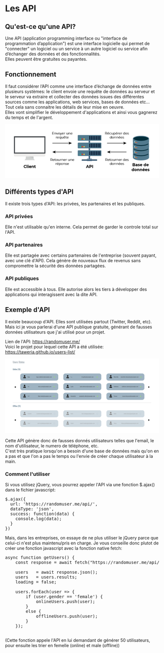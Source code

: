 # Les API

## Qu'est-ce qu'une API?

Une API (application programming interface ou  "interface de programmation d’application") est une interface logicielle qui permet de "connecter" un logiciel ou un service à un autre logiciel ou service afin d’échanger des données et des fonctionnalités. <br> Elles peuvent être gratuites ou payantes.

## Fonctionnement

Il faut considérer l’API comme une interface d’échange de données entre plusieurs systèmes: le client envoie une requête de données au serveur et le serveur va extraire et collecter des données issues des différentes sources comme les applications, web services, bases de données etc…
Tout cela sans connaitre les détails de leur mise en oeuvre. <br> Elles vont simplifier le développement d'applications et ainsi vous gagnerez du temps et de l'argent.

![Fonctionnement API](assets/api-fr.png)


## Différents types d'API

Il existe trois types d'API: les privées, les partenaires et les publiques.

### API privées

Elle n'est utilisable qu'en interne. Cela permet de garder le controle total sur l'API.

### API partenaires

Elle est partagée avec certains partenaires de l'entreprise (souvent payant, avec une clé d'API). Cela génère de nouveaux flux de revenus sans compromettre la sécurité des données partagées.

### API publiques

Elle est accessible à tous. Elle autorise alors les tiers à développer des applications qui interagissent avec la dite API.


## Exemple d'API

Il existe beaucoup d'API. Elles sont utilisées partout (Twitter, Reddit, etc). <br> Mais ici je vous parlerai d'une API publique gratuite, générant de fausses données utilisateurs que j'ai utilisé pour un projet.

Lien de l'API: https://randomuser.me/ <br>
Voici le projet pour lequel cette API a été utilisée: https://taweria.github.io/users-list/

![Users List](assets/users-list.png)

Cette API génère donc de fausses donnés utilisateurs telles que l'email, le nom d'utilisateur, le numero de téléphone, etc. <br>
C'est très pratique lorsqu'on a besoin d'une base de données mais qu'on en a pas et que l'on a pas le temps ou l'envie de créer chaque utilisateur à la main.

### Comment l'utiliser

Si vous utilisez jQuery, vous pourrez appeler l'API via une fonction $.ajax() dans le fichier javascript:

<pre>
$.ajax({
  url: 'https://randomuser.me/api/',
  dataType: 'json',
  success: function(data) {
    console.log(data);
  }
})
</pre>

Mais, dans les entreprises, on essaye de ne plus utiliser le jQuery parce que celui-ci n'est plus maintenu/pris en charge.
Je vous conseille donc plutot de créer une fonction javascript avec la fonction native fetch:

<pre>
async function getUsers() {
    const response = await fetch("https://randomuser.me/api/?results=50");

    users   = await response.json();
    users   = users.results;
    loading = false;
    
    users.forEach(user => {
        if (user.gender == 'female') {
            onlineUsers.push(user);
        }
        else {
            offlineUsers.push(user);
        }
    }); 
  </pre>

  (Cette fonction appele l'API en lui demandant de générer 50 utilisateurs, pour ensuite les trier en femelle (online) et male (offline))
